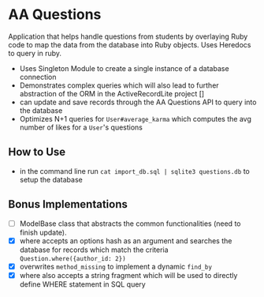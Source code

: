 # AA Questions
Application that helps handle questions from students by overlaying Ruby code to map the data from
the database into Ruby objects. Uses Heredocs to query in ruby.
- Uses Singleton Module to create a single instance of a database connection
- Demonstrates complex queries which will also lead to further abstraction of the ORM in the ActiveRecordLite project []
- can update and save records through the AA Questions API to query into the database
- Optimizes N+1 queries for   `User#average_karma` which computes the avg number of likes for a `User`'s questions

## How to Use
- in the command line run `cat import_db.sql | sqlite3 questions.db` to setup the database


## Bonus Implementations
- [ ] ModelBase class that abstracts the common functionalities (need to finish update).
- [x] where accepts an options hash as an argument and searches the database for records which match the criteria
      `Question.where({author_id: 2})`
- [x] overwrites `method_missing` to implement a dynamic `find_by`
- [x] where also accepts a string fragment which will be used to directly define WHERE statement in SQL query
